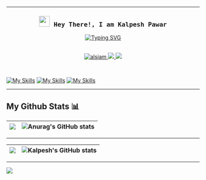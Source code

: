  
---
<!-- Intro  -->
<h3 align="center">
        <samp> <img src="https://media.giphy.com/media/hvRJCLFzcasrR4ia7z/giphy.gif" width="28"> Hey There!, I am
                <b> Kalpesh Pawar</b>
        </samp>
</h3>


<div align="center" style="margin-left:"800px">
 <a href="https://git.io/typing-svg"><img src="https://readme-typing-svg.demolab.com?font=Fira+Code&duration=2000&pause=100&center=true&width=435&lines=Cloud+Enthusiast;Big+Data+Enthusiast;Web+Developer" alt="Typing SVG" /></a>
     <br>
</div>

<br>
<p align="center">
 <a href="https://www.linkedin.com/in/kalpesh521/" target="_blank">
  <img src="https://img.shields.io/badge/LinkedIn-0077B5?style=for-the-badge&logo=linkedin&logoColor=white" alt="alsiam"/>
 </a>
 <a href="https://medium.com/@kalpesh521" target="_blank">
  <img src="https://img.shields.io/badge/Medium-12100E?style=for-the-badge&logo=medium&logoColor=white"></img>
 </a>
 <a href="https://leetcode.com/kalpesh521/" target="_blank">
  <img src="https://img.shields.io/badge/-LeetCode-FFA116?style=for-the-badge&logo=LeetCode&logoColor=black" />
 </a>
 
</p>
 
<br>

[![My Skills](https://skillicons.dev/icons?i=azure,aws&perline=3)](https://skillicons.dev)
[![My Skills](https://skillicons.dev/icons?i=java,py,js,html,css,django,bootstrap)](https://skillicons.dev) 
[![My Skills](https://skillicons.dev/icons?i=postgresql,mongodb,firebase,vscode,idea,linux)](https://skillicons.dev)


---

## My Github Stats 📊
|<img src="https://github-readme-streak-stats.herokuapp.com/?user=kalpesh521&theme=algolia&hide_border=true"/>|![Anurag's GitHub stats](https://github-readme-stats.vercel.app/api?username=kalpesh521&theme=algolia&show_icons=true&hide_border=true)|
|---|---|
 
---  

|<img src="https://github-profile-summary-cards.vercel.app/api/cards/profile-details?username=kalpesh521&theme=radical"/>|![Kalpesh's GitHub stats](https://github-readme-stats.vercel.app/api/top-langs/?username=kalpesh521&show_icons=true&theme=radical&layout=compact&langs_count=30&hide_border=true&card_width=450)|
|---|---|

---

![](https://komarev.com/ghpvc/?username=kalpesh521&style=for-the-badge)
 
 
